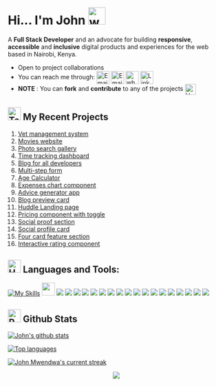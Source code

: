 # Hi... I'm John  <img src="https://user-images.githubusercontent.com/72663882/171687151-bb31c996-c9d2-49c8-b593-734946893b23.gif" alt="waving hand gif" aria-hidden="true" width="40" />

A **Full Stack Developer**  and an advocate for building **responsive**, **accessible** and **inclusive** digital products and experiences for the web based in Nairobi, Kenya. 
- Open to project collaborations
- You can reach me through: <a href="https://johnmwendwa.vercel.app" title="Portfolio"><img alt="Email"  src="https://img.shields.io/badge/website-f59042?style=for-the-badge&logo=About.me&logoColor=white" height="30" align="center"/></a> <a href="mailto:dev.johnmwendwa@gmail.com" title="Email"><img alt="Email" src="https://img.shields.io/badge/Gmail-D14836?style=for-the-badge&logo=gmail&logoColor=white" height="30" align="center"/></a> <a href="https://wa.me/254747237927" title="Whatsapp"><img alt="whatsapp"  src="https://img.shields.io/badge/WhatsApp-25D366?style=for-the-badge&logo=whatsapp&logoColor=white" height="30" align="center"/></a> <a href="https://www.linkedin.com/in/john-mwendwa/"><img  alt="LinkedIn" title="LinkedIn" src="https://img.shields.io/static/v1?message=LinkedIn&logo=linkedin&label=&color=0077B5&logoColor=white&labelColor=&style=for-the-badge" height="30" align="center" /></a> 
- **NOTE** : You can **fork** and **contribute** to any of the projects <img src="https://raw.githubusercontent.com/Tarikul-Islam-Anik/Animated-Fluent-Emojis/master/Emojis/Hand%20gestures/Handshake.png" alt="Handshake" width="25" height="25" align="center" />

[- Currently working on <a href="https://book-commerce-murex.vercel.app/">book commerce</a>]::
 
## <img src="https://raw.githubusercontent.com/Tarikul-Islam-Anik/Animated-Fluent-Emojis/master/Emojis/People/Technologist.png" alt="Technologist" width="30" height="30" /> My Recent Projects 

 1. [Vet management system](https://vet-management-system.vercel.app/)
 2. [Movies website](https://react-movies-lac.vercel.app/)
 3. [Photo search gallery](https://next-gallery-johnmwendwa.vercel.app/)
 4. [Time tracking dashboard](https://johnmwendwa.github.io/time-tracking-dashboard/)
 5. [Blog for all developers](https://developers-home.vercel.app/)
 6. [Multi-step form](https://johnmwendwa.github.io/advanced-multi-step-form/)
 7. [Age Calculator](https://johnmwendwa.github.io/age-calculator/)
 8. [Expenses chart component](https://johnmwendwa.github.io/expenses-chart-component/)
 9. [Advice generator app](https://johnmwendwa.github.io/advice-generator-app/)
 10. [Blog preview card](https://johnmwendwa.github.io/blog-preview-card)
 11. [Huddle Landing page](https://johnmwendwa.github.io/huddle-landing-page/)
 12. [Pricing component with toggle](https://johnmwendwa.github.io/pricing-component-with-toggle)
 13. [Social proof section](https://johnmwendwa.github.io/social-proof-section/)
 14. [Social profile card](https://johnmwendwa.github.io/social-profile-card/)
 15. [Four card feature section](https://johnmwendwa.github.io/four-card-feature-section)
 16. [Interactive rating component](https://johnmwendwa.github.io/interactive-rating-component)

## <img src="https://raw.githubusercontent.com/Tarikul-Islam-Anik/Animated-Fluent-Emojis/master/Emojis/Objects/Hammer%20and%20Wrench.png" alt="Hammer and Wrench" width="30" height="30" /> **Languages and Tools:**  
[![My Skills](https://skills.thijs.gg/icons?i=html,css,tailwind,js,react,vite,ts,next,expressjs,nodejs,mongodb,firebase,md,git,github,vscode,jest,styledcomponents,postman,stackoverflow&perline=13)](#)
<img src="https://github.com/devicons/devicon/blob/master/icons/html5/html5-plain-wordmark.svg" width=30>
<img src="https://github.com/devicons/devicon/blob/master/icons/css3/css3-plain-wordmark.svg">
<img src="https://github.com/devicons/devicon/blob/master/icons/tailwindcss/tailwindcss-original-wordmark.svg">
<img src="https://github.com/devicons/devicon/blob/master/icons/javascript/javascript-plain.svg">
<img src="https://github.com/devicons/devicon/blob/master/icons/react/react-original-wordmark.svg">
<img src="https://github.com/devicons/devicon/blob/master/icons/vite/vite-original-wordmark.svg">
<img src="https://github.com/devicons/devicon/blob/master/icons/typescript/typescript-plain.svg">
<img src="https://github.com/devicons/devicon/blob/master/icons/nextjs/nextjs-original-wordmark.svg">
<img src="https://github.com/devicons/devicon/blob/master/icons/express/express-original-wordmark.svg">
<img src="https://github.com/devicons/devicon/blob/master/icons/nodejs/nodejs-plain-wordmark.svg">
<img src="https://github.com/devicons/devicon/blob/master/icons/mongodb/mongodb-plain-wordmark.svg">
<img src="https://github.com/devicons/devicon/blob/master/icons/firebase/firebase-plain-wordmark.svg">
<img src="https://github.com/devicons/devicon/blob/master/icons/git/git-plain-wordmark.svg">
<img src="https://github.com/devicons/devicon/blob/master/icons/github/github-original-wordmark.svg">
<img src="https://github.com/devicons/devicon/blob/master/icons/vscode/vscode-original-wordmark.svg">
<img src="https://github.com/devicons/devicon/blob/master/icons/jest/jest-plain.svg">
<img src="https://www.google.com/url?sa=i&url=https%3A%2F%2Fwww.npmjs.com%2Fpackage%2Fstyled-components&psig=AOvVaw2DOjza9xHRG0VbtdO66rbS&ust=1716384983631000&source=images&cd=vfe&opi=89978449&ved=0CBAQjRxqFwoTCLjEpb3unoYDFQAAAAAdAAAAABAD">
<img src="https://github.com/devicons/devicon/blob/master/icons/postman/postman-plain.svg">
<img src="https://github.com/devicons/devicon/blob/master/icons/stackoverflow/stackoverflow-original-wordmark.svg">

## <img src="https://raw.githubusercontent.com/Tarikul-Islam-Anik/Animated-Fluent-Emojis/master/Emojis/Travel%20and%20places/Rocket.png" alt="Rocket" width="30" height="30" /> Github Stats 

 [![John's github stats](https://bad-apple-github-readme.vercel.app/api?username=johnmwendwa&show_icons=true&count_private=true&line_height=20&icon_color=00b3ff&theme=blue-green&title_color=00b3ff)](#)
 
 [![Top languages](https://github-readme-mwendwa.vercel.app/api/top-langs/?username=johnmwendwa&layout=compact&count_private=true&theme=blue-green&title_color=00b3ff)](#)

[![John Mwendwa's current streak](https://streak-stats.demolab.com/?user=johnmwendwa&count_private=true&theme=blue-green&title_color=00b3ff)](#)

<p align="center">
     <img src="https://capsule-render.vercel.app/api?type=waving&color=gradient&height=100&section=footer"/>
</p>


